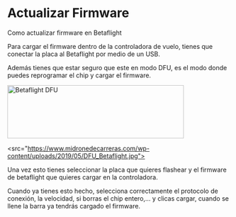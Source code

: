 # Actualizar Firmware

Como actualizar firmware en Betaflight

Para cargar el firmware dentro de la controladora de vuelo, tienes que conectar la placa al Betaflight por medio de un USB.

Además tienes que estar seguro que este en modo DFU, es el modo donde puedes reprogramar el chip y cargar el firmware.

<img class=" wp-image-2717 alignright" title="Betaflight DFU" src="https://www.midronedecarreras.com/wp-content/uploads/2019/05/DFU_Betaflight.jpg" alt="Betaflight DFU" width="398" height="120" srcset="https://www.midronedecarreras.com/wp-content/uploads/2019/05/DFU_Betaflight.jpg 428w, https://www.midronedecarreras.com/wp-content/uploads/2019/05/DFU_Betaflight-300x90.jpg 300w" sizes="(max-width: 398px) 100vw, 398px">

<src="https://www.midronedecarreras.com/wp-content/uploads/2019/05/DFU_Betaflight.jpg">

Una vez esto tienes seleccionar la placa que quieres flashear y el firmware de betaflight que quieres cargar en la controladora.

Cuando ya tienes esto hecho, selecciona correctamente el protocolo de conexión, la velocidad, si borras el chip entero,… y clicas cargar, cuando se llene la barra ya tendrás cargado el firmware.
